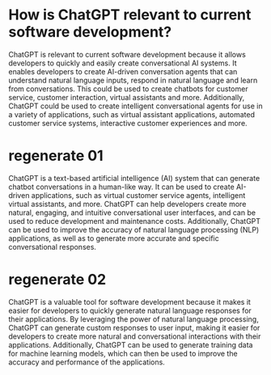 # How is ChatGPT relevant to current software development?

ChatGPT is relevant to current software development because it allows developers to quickly and easily create conversational AI systems. It enables developers to create AI-driven conversation agents that can understand natural language inputs, respond in natural language and learn from conversations. This could be used to create chatbots for customer service, customer interaction, virtual assistants and more. Additionally, ChatGPT could be used to create intelligent conversational agents for use in a variety of applications, such as virtual assistant applications, automated customer service systems, interactive customer experiences and more.

# regenerate 01

ChatGPT is a text-based artificial intelligence (AI) system that can generate chatbot conversations in a human-like way. It can be used to create AI-driven applications, such as virtual customer service agents, intelligent virtual assistants, and more. ChatGPT can help developers create more natural, engaging, and intuitive conversational user interfaces, and can be used to reduce development and maintenance costs. Additionally, ChatGPT can be used to improve the accuracy of natural language processing (NLP) applications, as well as to generate more accurate and specific conversational responses.

# regenerate 02
ChatGPT is a valuable tool for software development because it makes it easier for developers to quickly generate natural language responses for their applications. By leveraging the power of natural language processing, ChatGPT can generate custom responses to user input, making it easier for developers to create more natural and conversational interactions with their applications. Additionally, ChatGPT can be used to generate training data for machine learning models, which can then be used to improve the accuracy and performance of the applications.
